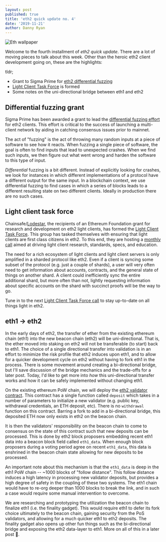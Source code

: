 ```yaml
---
layout: post
published: true
title: 'eth2 quick update no. 4'
date: '2019-11-21'
author: Danny Ryan
---
```


![Eth wallpaper](https://blog.ethereum.org/img/2019/10/kumiko_background.jpeg)

Welcome to the fourth installment of _eth2 quick update_. There are a lot of moving pieces to talk about this week. Other than the heroic eth2 client development going on, these are the highlights:

tldr;

* Grant to Sigma Prime for [eth2 differential fuzzing](https://github.com/sigp/beacon-fuzz/)
* [Light Client Task Force](https://medium.com/chainsafe-systems/ethereum-light-client-task-force-go-99485011b095) is formed
* Some notes on the uni-directional bridge between eth1 and eth2

## Differential fuzzing grant

Sigma Prime has been awarded a grant to lead the [differential fuzzing effort](https://github.com/sigp/beacon-fuzz/) for eth2 clients. This effort is critical to the success of launching a multi-client network by aiding in catching consensus issues prior to mainnet.

The act of "fuzzing" is the act of throwing many random inputs at a piece of software to see how it reacts. When fuzzing a single piece of software, the goal is often to find inputs that lead to unexpected crashes. When we find such inputs, we then figure out what went wrong and harden the software to this type of input. 

_Differential_ fuzzing is a bit different. Instead of explicitly looking for crashes, we look for instances in which different implementations of a protocol have a different output for the same input. In a blockchain context, we use differential fuzzing to find cases in which a series of blocks leads to a different resulting state on two different clients. Ideally in production there are no such cases.

## Light client task force

Chainsafe/[Lodestar](https://github.com/ChainSafe/lodestar), the recipients of an Ethereum Foundation grant for research and development on eth2 light clients, has formed the [Light Client Task Force](https://medium.com/chainsafe-systems/ethereum-light-client-task-force-go-99485011b095). This group has tasked themselves with ensuring that light clients are first class citizens in eth2. To this end, they are hosting a [monthly call](https://github.com/ChainSafe/lodestar/issues/555) aimed at driving light client research, standards, specs, and education.

The need for a rich ecosystem of light clients and light client servers is only amplified in a sharded protocol like eth2. Even if a client is syncing some subset of the protocol (e.g. just a couple of shards), a user will very often need to get information about accounts, contracts, and the general state of things on another shard. A client could inefficiently sync the entire additional shard, but more often than not, lightly requesting information about specific accounts on the shard with succinct proofs will be the way to go.

Tune in to the next [Light Client Task Force call](https://github.com/ChainSafe/lodestar/issues/555) to stay up-to-date on all things light in eth2.

## eth1 -> eth2

In the early days of eth2, the transfer of ether from the existing ethereum chain (eth1) into the new beacon chain (eth2) will be uni-directional. That is, the ether moved into staking on eth2 will not be transferable (to start) back to eth1. The choice of a single directional transfer into validation is in an effort to minimize the risk profile that eth2 induces upon eth1, and to allow for a quicker development cycle on eth2 without having to fork eth1 in the process. There is some movement around creating a bi-directional bridge, but I'll save discussion of the bridge mechanics and the trade-offs for a later post. Today, I'd like to get more into _how_ this uni-directional transfer works and how it can be safely implemented without changing eth1.

On the existing ethereum PoW chain, we will deploy the [eth2 validator contract](https://github.com/ethereum/eth2.0-specs/blob/master/deposit_contract/contracts/validator_registration.v.py). This contract has a single function called `deposit` which takes in a number of parameters to initialize a new validator (e.g. public key, withdrawal credentials, an ETH deposit, etc). There is no `withdrawal` function on this contract. Barring a fork to add in a bi-directional bridge, this deposited ETH now only exists in eth2 on the beacon chain.

It is then the validators' responsibility on the beacon chain to come to consensus on the state of this contract such that new deposits can be processed. This is done by eth2 block proposers embedding recent eth1 data into a beacon block field called `eth1_data`. When enough block proposers during a voting period agree on recent `eth1_data`, this data is enshrined in the beacon chain state allowing for new deposits to be processed.

An important note about this mechanism is that the `eth1_data` is deep in the eth1 PoW chain -- ~1000 blocks of "follow distance". This follow distance induces a high latency in processing new validator deposits, but provides a high degree of safety in the coupling of these two systems. The eth1 chain would have to re-org deeper than 1000 blocks to break the link, and in such a case would require some manual intervention to overcome.

We are researching and prototyping the utilization the beacon chain to finalize eth1 (i.e. the finality gadget). This would require eth1 to defer its fork choice ultimately to the beacon chain, gaining security from the PoS validators, and allowing for a much quicker eth1 to eth2 deposits. The finality gadget also opens up other fun things such as the bi-directional bridge and exposing the eth2 data-layer to eth1. More on all of this in a later post :rocket:.

